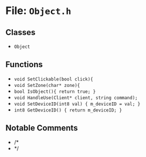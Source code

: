 # File: `Object.h`

## Classes

- `Object`

## Functions

- `void SetClickable(bool click){`
- `void SetZone(char* zone){`
- `bool IsObject(){ return true; }`
- `void	HandleUse(Client* client, string command);`
- `void SetDeviceID(int8 val) { m_deviceID = val; }`
- `int8 GetDeviceID() { return m_deviceID; }`

## Notable Comments

- /*
- */

